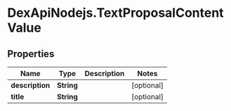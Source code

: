 # DexApiNodejs.TextProposalContentValue

## Properties

Name | Type | Description | Notes
------------ | ------------- | ------------- | -------------
**description** | **String** |  | [optional] 
**title** | **String** |  | [optional] 


